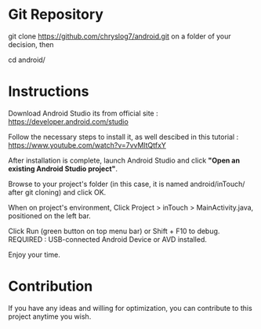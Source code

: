 # Git Repository

git clone https://github.com/chryslog7/android.git on a folder of your decision, then

cd android/ 

# Instructions

Download Android Studio its from official site : https://developer.android.com/studio 

Follow the necessary steps to install it, as well descibed in this tutorial  : https://www.youtube.com/watch?v=7vvMltQtfxY

After installation is complete, launch Android Studio and click **__"Open an existing Android Studio project"__**.

Browse to your project's folder (in this case, it is named android/inTouch/ after git cloning) and click OK.

When on project's environment, Click Project > inTouch > MainActivity.java, positioned on the left bar.

Click Run (green button on top menu bar) or Shift + F10 to debug. REQUIRED : USB-connected Android Device or AVD installed.

Enjoy your time.


# Contribution

If you have any ideas and willing for optimization, you can contribute to this project anytime you wish.
